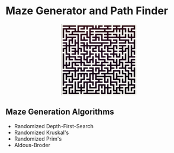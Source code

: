 # Maze Generator and Path Finder

<p align="center"><img src="README.assets/aldous-broder.png" alt="maze" style="zoom:20%;" /></p>

## Maze Generation Algorithms

- Randomized Depth-First-Search
- Randomized Kruskal's
- Randomized Prim's
- Aldous-Broder